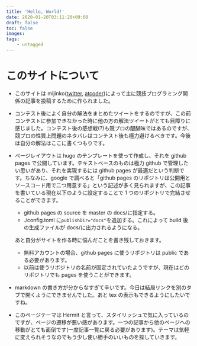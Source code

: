 ```yaml
---
title: 'Hello, World!'
date: 2020-01-20T03:11:20+09:00
draft: false
toc: false
images:
tags:
    - untagged
---
```


# このサイトについて

-   このサイトは mijinko([twitter](https://twitter.com/mijinko_cpp), [atcoder](https://atcoder.jp/users/mijinko))によって主に競技プログラミング関係の記事を投稿するために作られました。
-   コンテスト後によく自分の解法をまとめたツイートをするのですが、この前コンテストに参加できなかった時に他の方の解法ツイートがとても目障りに感じました。コンテスト後の感想戦(?)も競プロの醍醐味ではあるのですが、競プロの性質上問題のネタバレはコンテスト後も極力避けるべきです。今後は自分の解法はここに書くつもりです。
-   ページレイアウトは hugo のテンプレートを使って作成し、それを github pages で公開しています。テキストベースのものは極力 github で管理したい思いがあり、それを実現するには github pages が最適だという判断です。ちなみに、google で調べると「github pages のリポジトリは公開用とソースコード用で二つ用意する」という記述が多く見られますが、この記事を書いている現在以下のように設定することで 1 つのリポジトリで完結させることができます。

    -   github pages の source を master の docs/に指定する。
    -   ./config.toml に`publishDir="docs"`を追加する。これによって build 後の生成ファイルが docs/に出力されるようになる。

    あと自分がサイトを作る時に悩んだことを書き残しておきます。

    -   無料アカウントの場合、github pages に使うリポジトリは public である必要があります。
    -   以前は使うリポジトリの名前が固定されていたようですが、現在はどのリポジトリでも pages を使うことができます。

-   markdown の書き方が分からなすぎて辛いです。今日は結局リンクを別のタブで開くようにできませんでした。あと tex の表示もできるようにしたいですね。
-   このページテーマは Hermit と言って、スタイリッシュで気に入っているのですが、ページの遷移が悪い感があります。一つの記事から他のページへの移動がとても面倒です(一度記事一覧に戻る必要があります)。テーマは気軽に変えられそうなのでもう少し使い勝手のいいものを探していきます。
